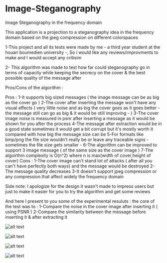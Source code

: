 # Image-Steganography
Image Steganography in the frequency domain 

This application is a projection to a steganography idea in the frequency domain based on the jpeg compression on different colorspaces 


1-This project and all its tests were made by me - a third year student at the houari boumedien university -, So i would like any reviews/improvments to make and I would accept any critisim 

2- This algorithm was made to test how far could steganography go in terms of capacity while keeping the secrecy on the cover & the best possible quality of the message after

Pros/Cons of the algorithm :

Pros :
1-It supports big sized messages ( the image message can be as big as the cover go ) 
2-The cover after inserting the message won't have any visual affects ( very little noise and as big the cover goes as it goes better - the message still can go as big & it would be still improving - ) 
3-The cover image noise is measured in psnr after inserting a message as it would be shown for you after the process
4-The message after extraction would be in a good state sometimes it would get a bit corrupt but it's mostly worth it compared with how big the message size can be 
5-For formats like bmp/png the file size wouldn't really be or leave any traceable signs - sometimes the file size gets smaller -
6-The algorithm can be improved to support 3 image message ( of the same size as the cover image )
7-The algoirthm complexity is O(n^2) where n is max(width of cover,height of cover)
Cons : 
1-The cover image can't stand lot of attacks ( after all you can't have perfectly both ways) and the message would be destroyed 
2-The message quality decreases 
3-It doesn't support jpeg compression or any compression that affect widely the frequency domain

Side note: I apologize for the design it wasn't made to impress users but just to make it easier for you to try the algorithm and get some reviews

And here I present to you some of the experimental resuluts : the core of the test was to :
1-Compare the noise in the cover image after inserting it ( using PSNR )
2-Compare the similarity between the message before inserting it & after extracting it 

![alt text](https://i.ibb.co/G5ggm0Q/c1.png)

![alt text](https://i.ibb.co/YD1yg1F/c2.png)

![alt text](https://i.ibb.co/sbrJqcH/c3.png)

![alt text](https://i.ibb.co/fp7khwL/c4.png)
